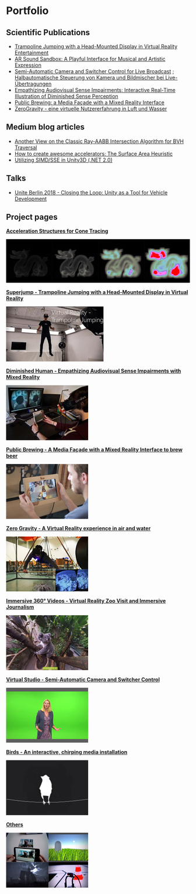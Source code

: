 # Portfolio
## Scientific Publications
* <a href="https://link.springer.com/chapter/10.1007%2F978-3-319-73062-2_8" target="_blank">Trampoline Jumping with a Head-Mounted Display in Virtual Reality Entertainment</a>
* <a href="https://link.springer.com/chapter/10.1007/978-3-319-73062-2_5" target="_blank">AR Sound Sandbox: A Playful Interface for Musical and Artistic Expression</a>
* <a href="https://dl.acm.org/citation.cfm?id=2933559" target="_blank">Semi-Automatic Camera and Switcher Control for Live Broadcast</a> ; <a href="https://www.fktg.org/halbautomatische-steuerung-von-kamera-und-bildmischer-bei-live-uebertragungen" target="_blank">Halbautomatische Steuerung von Kamera und Bildmischer bei Live-Übertragungen</a>
* <a href="https://dl.acm.org/citation.cfm?id=2875226" target="_blank">Empathizing Audiovisual Sense Impairments: Interactive Real-Time Illustration of Diminished Sense Perception</a>
* <a href="https://dl.acm.org/citation.cfm?id=2757736" target="_blank">Public Brewing: a Media Façade with a Mixed Reality Interface</a>
* <a href="https://dl.gi.de/handle/20.500.12116/8203" target="_blank">ZeroGravity - eine virtuelle Nutzererfahrung in Luft und Wasser</a>
## Medium blog articles
* <a href="https://medium.com/@bromanz/another-view-on-the-classic-ray-aabb-intersection-algorithm-for-bvh-traversal-41125138b525" target="_blank">Another View on the Classic Ray-AABB Intersection Algorithm for BVH Traversal</a>
* <a href="https://medium.com/@bromanz/how-to-create-awesome-accelerators-the-surface-area-heuristic-e14b5dec6160" target="_blank">How to create awesome accelerators: The Surface Area Heuristic</a>
* <a href="https://medium.com/@bromanz/simd-sse-unity3d-net-2-0-70f6c911713f" target="_blank">Utilizing SIMD/SSE in Unity3D (.NET 2.0)</a>
## Talks
* <a href="https://unite.unity.com/de/2018/berlin/autotech" target="_blank">Unite Berlin 2018 - Closing the Loop: Unity as a Tool for Vehicle Development</a>
## Project pages
**[Acceleration Structures for Cone Tracing](AccelConeTracing/AccelConeTracing.md)**

[![Acceleration Structures for Cone Tracing](projectAccConeTracingthumb.png)](AccelConeTracing/AccelConeTracing.md)

**[Superjump - Trampoline Jumping with a Head-Mounted Display in Virtual Reality](Superjump/Superjump.md)**

[![Superjump](projectSuperjumpthumb.jpg)](Superjump/Superjump.md)

**[Diminished Human - Empathizing Audiovisual Sense Impairments with Mixed Reality](DiminishedHuman/DiminishedHuman.md)**

[![Diminished Human](projectDiminishedHumanthumb.jpg)](DiminishedHuman/DiminishedHuman.md)

**[Public Brewing - A Media Façade with a Mixed Reality Interface to brew beer](PublicBrewing/PublicBrewing.md)**

[![Public Brewing](projectBrewingthumb.jpg)](PublicBrewing/PublicBrewing.md)

**[Zero Gravity - A Virtual Reality experience in air and water](ZeroGravity/ZeroGravity.md)**

[![Zero Gravity](projectZeroGravitythumb.jpg)](ZeroGravity/ZeroGravity.md)

**[Immersive 360° Videos - Virtual Reality Zoo Visit and Immersive Journalism](360Video/360Video.md)**

[![Immersive 360° videos](project360Videothumb.jpg)](360Video/360Video.md)

**[Virtual Studio - Semi-Automatic Camera and Switcher Control](VirtualStudio/VirtualStudio.md)**

[![Virtual Studio](projectVSthumb.jpg)](VirtualStudio/VirtualStudio.md)

**[Birds - An interactive, chirping media installation](Birds/Birds.md)**

[![Birds](projectBirdsthumb.jpg)](Birds/Birds.md)

**[Others](Others/Others.md)**

[![Others](projectMiscellaneousthumb.jpg)](Others/Others.md)
